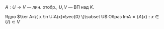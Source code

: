 $A:U\to V$ — лин. отобр., $U, V$ — ВП над $K$.

Ядро $\ker A=\{ x \in U:A(x)=\vec{0} \}\subset U$
Образ $\mathrm{Im} A=\{ A(x): x \in U \}\subset V$

